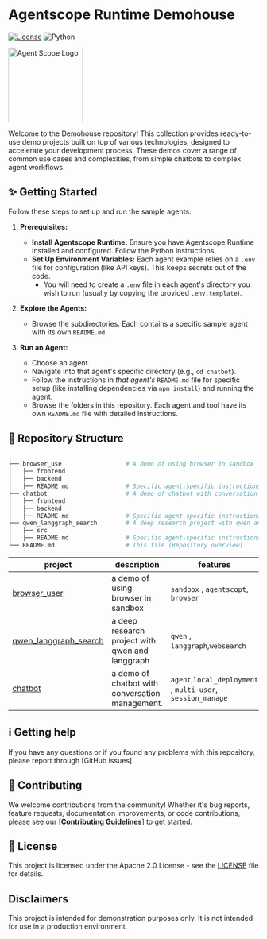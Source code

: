# Agentscope Runtime Demohouse

[![License](https://img.shields.io/badge/License-Apache_2.0-blue.svg)](LICENSE)
![Python](https://img.shields.io/badge/language-Python-blue)


<img src="assets/logo.svg" alt="Agent Scope Logo" width="150">

Welcome to the Demohouse repository! This collection provides ready-to-use demo projects built on top of various technologies, designed to accelerate your development process. These demos cover a range of common use cases and complexities, from simple chatbots to complex agent workflows.

## ✨ Getting Started

Follow these steps to set up and run the sample agents:

1.  **Prerequisites:**
    *   **Install Agentscope Runtime:** Ensure you have Agentscope Runtime installed and configured. Follow the Python instructions.
    *   **Set Up Environment Variables:** Each agent example relies on a `.env`
        file for configuration (like API keys). This keeps secrets out of the code.
        *   You will need to create a `.env` file in each agent's directory you
            wish to run (usually by copying the provided `.env.template`).


2.  **Explore the Agents:**

    *   Browse the subdirectories. Each contains a specific sample agent with its own
    `README.md`.

3.  **Run an Agent:**
    *   Choose an agent.
    *   Navigate into that agent's specific directory (e.g., `cd chatbot`).
    *   Follow the instructions in *that agent's* `README.md` file for specific
        setup (like installing dependencies via `npm install`) and running
        the agent.
    *   Browse the folders in this repository. Each agent and tool have its own
        `README.md` file with detailed instructions.

## 🌳 Repository Structure
```bash
.
├── browser_use                  # A demo of using browser in sandbox
│   ├── frontend
│   ├── backend
│   ├── README.md                # Specific agent-specific instructions
├── chatbot                      # A demo of chatbot with conversation management.
│   ├── frontend
│   ├── backend
│   ├── README.md                # Specific agent-specific instructions
├── qwen_langgraph_search        # A deep research project with qwen and langgraph
│   ├── src
│   ├── README.md                # Specific agent-specific instructions
└── README.md                    # This file (Repository overview)
```

| project                               | description   | features                                                            |
|---------------------------------------|----|---------------------------------------------------------------------|
| [browser_user](browser_use/README.md) | a demo of using browser in sandbox | ``sandbox`` , ``agentscopt``, ``browser``                           |
| [qwen_langgraph_search](qwen_langgraph_search/README.md)              | a deep research project with qwen and langgraph | ``qwen`` , ``langgraph``,``websearch``                                |
| [chatbot](chatbot/README.md)          | a demo of chatbot with conversation management. | ``agent``,``local_deployment`` , ``multi-user``, ``session_manage`` |

## ℹ️ Getting help

If you have any questions or if you found any problems with this repository, please report through [GitHub issues].

## 🤝 Contributing

We welcome contributions from the community! Whether it's bug reports, feature requests, documentation improvements, or code contributions, please see our [**Contributing Guidelines**] to get started.

## 📄 License

This project is licensed under the Apache 2.0 License - see the [LICENSE](LICENSE) file for details.

## Disclaimers

This project is intended for demonstration purposes only. It is not intended for use in a production environment.
